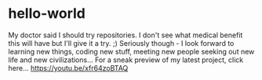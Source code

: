 # hello-world
My doctor said I should try repositories.  I don't see what medical benefit this will have but I'll give it a try.  ;)
Seriously though - I look forward to learning new things, coding new stuff, meeting new people seeking out new life and new civilizations...  For a sneak preview of my latest project, click here... https://youtu.be/xfr64zoBTAQ 
